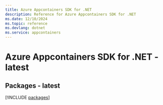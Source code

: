 ```yaml
---
title: Azure Appcontainers SDK for .NET
description: Reference for Azure Appcontainers SDK for .NET
ms.date: 12/10/2024
ms.topic: reference
ms.devlang: dotnet
ms.service: appcontainers
---
```

# Azure Appcontainers SDK for .NET - latest
## Packages - latest
[!INCLUDE [packages](appcontainers-index.md)]